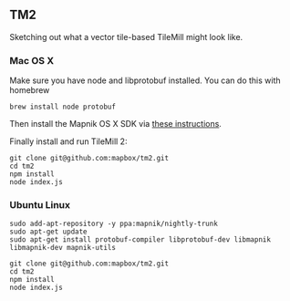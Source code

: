 TM2
---
Sketching out what a vector tile-based TileMill might look like.

### Mac OS X

Make sure you have node and libprotobuf installed. You can do this with homebrew

    brew install node protobuf

Then install the Mapnik OS X SDK via [these instructions](https://gist.github.com/springmeyer/f2f85aad63f1597ddd5b).

Finally install and run TileMill 2:

    git clone git@github.com:mapbox/tm2.git
    cd tm2
    npm install
    node index.js

### Ubuntu Linux

    sudo add-apt-repository -y ppa:mapnik/nightly-trunk
    sudo apt-get update
    sudo apt-get install protobuf-compiler libprotobuf-dev libmapnik libmapnik-dev mapnik-utils

    git clone git@github.com:mapbox/tm2.git
    cd tm2
    npm install
    node index.js

